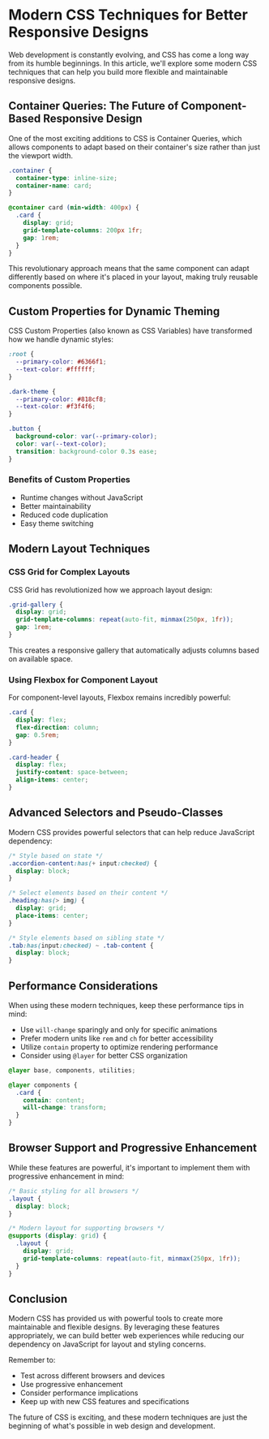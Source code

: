 # Modern CSS Techniques for Better Responsive Designs

Web development is constantly evolving, and CSS has come a long way from its humble beginnings. In this article, we'll explore some modern CSS techniques that can help you build more flexible and maintainable responsive designs.

## Container Queries: The Future of Component-Based Responsive Design

One of the most exciting additions to CSS is Container Queries, which allows components to adapt based on their container's size rather than just the viewport width.

```css
.container {
  container-type: inline-size;
  container-name: card;
}

@container card (min-width: 400px) {
  .card {
    display: grid;
    grid-template-columns: 200px 1fr;
    gap: 1rem;
  }
}
```

This revolutionary approach means that the same component can adapt differently based on where it's placed in your layout, making truly reusable components possible.

## Custom Properties for Dynamic Theming

CSS Custom Properties (also known as CSS Variables) have transformed how we handle dynamic styles:

```css
:root {
  --primary-color: #6366f1;
  --text-color: #ffffff;
}

.dark-theme {
  --primary-color: #818cf8;
  --text-color: #f3f4f6;
}

.button {
  background-color: var(--primary-color);
  color: var(--text-color);
  transition: background-color 0.3s ease;
}
```

### Benefits of Custom Properties

- Runtime changes without JavaScript
- Better maintainability
- Reduced code duplication
- Easy theme switching

## Modern Layout Techniques

### CSS Grid for Complex Layouts

CSS Grid has revolutionized how we approach layout design:

```css
.grid-gallery {
  display: grid;
  grid-template-columns: repeat(auto-fit, minmax(250px, 1fr));
  gap: 1rem;
}
```

This creates a responsive gallery that automatically adjusts columns based on available space.

### Using Flexbox for Component Layout

For component-level layouts, Flexbox remains incredibly powerful:

```css
.card {
  display: flex;
  flex-direction: column;
  gap: 0.5rem;
}

.card-header {
  display: flex;
  justify-content: space-between;
  align-items: center;
}
```

## Advanced Selectors and Pseudo-Classes

Modern CSS provides powerful selectors that can help reduce JavaScript dependency:

```css
/* Style based on state */
.accordion-content:has(+ input:checked) {
  display: block;
}

/* Select elements based on their content */
.heading:has(> img) {
  display: grid;
  place-items: center;
}

/* Style elements based on sibling state */
.tab:has(input:checked) ~ .tab-content {
  display: block;
}
```

## Performance Considerations

When using these modern techniques, keep these performance tips in mind:

- Use `will-change` sparingly and only for specific animations
- Prefer modern units like `rem` and `ch` for better accessibility
- Utilize `contain` property to optimize rendering performance
- Consider using `@layer` for better CSS organization

```css
@layer base, components, utilities;

@layer components {
  .card {
    contain: content;
    will-change: transform;
  }
}
```

## Browser Support and Progressive Enhancement

While these features are powerful, it's important to implement them with progressive enhancement in mind:

```css
/* Basic styling for all browsers */
.layout {
  display: block;
}

/* Modern layout for supporting browsers */
@supports (display: grid) {
  .layout {
    display: grid;
    grid-template-columns: repeat(auto-fit, minmax(250px, 1fr));
  }
}
```

## Conclusion

Modern CSS has provided us with powerful tools to create more maintainable and flexible designs. By leveraging these features appropriately, we can build better web experiences while reducing our dependency on JavaScript for layout and styling concerns.

Remember to:
- Test across different browsers and devices
- Use progressive enhancement
- Consider performance implications
- Keep up with new CSS features and specifications

The future of CSS is exciting, and these modern techniques are just the beginning of what's possible in web design and development.